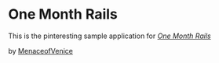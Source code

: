 # One Month Rails

This is the pinteresting sample application for
[*One Month Rails*](http://onemonthrails.com)

by [MenaceofVenice](http://github.com/menaceofvenice)